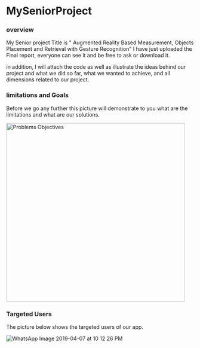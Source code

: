 # MySeniorProject







### overview

My Senior project Title is " Augmented Reality Based Measurement, Objects Placement and Retrieval with Gesture Recognition"
I have just uploaded the Final report, everyone can see it and be free to ask or download it.

in addition, I will attach the code as well as illustrate the ideas behind our project and what we did so far, what we wanted to achieve, and all dimensions related to our project.




### limitations and Goals 

Before we go any further this picture will demonstrate to you what are the limitations and what are our solutions.


<img width="478" alt="Problems   Objectives" src="https://user-images.githubusercontent.com/53584591/63643371-90231f80-c6d7-11e9-8b49-55b3d9ff695d.png">







### Targeted Users 

The picture below shows the targeted users of our app.



![WhatsApp Image 2019-04-07 at 10 12 26 PM](https://user-images.githubusercontent.com/53584591/63643437-c614d380-c6d8-11e9-923a-e41e1dc7e0f3.jpeg)



